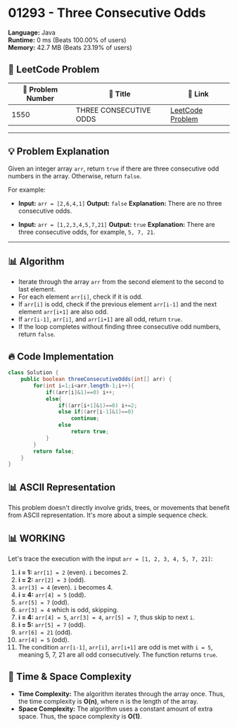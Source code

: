 # 01293 - Three Consecutive Odds
    
**Language:** Java  
**Runtime:** 0 ms (Beats 100.00% of users)  
**Memory:** 42.7 MB (Beats 23.19% of users)  

## 📝 **LeetCode Problem**
| 🔢 Problem Number | 📌 Title | 🔗 Link |
|------------------|--------------------------|--------------------------|
| 1550 | THREE CONSECUTIVE ODDS | [LeetCode Problem](https://leetcode.com/problems/three-consecutive-odds/) |

---

## 💡 **Problem Explanation**

Given an integer array `arr`, return `true` if there are three consecutive odd numbers in the array. Otherwise, return `false`.

For example:

*   **Input:** `arr = [2,6,4,1]`
    **Output:** `false`
    **Explanation:** There are no three consecutive odds.

*   **Input:** `arr = [1,2,3,4,5,7,21]`
    **Output:** `true`
    **Explanation:** There are three consecutive odds, for example, `5, 7, 21`.

---

## 📊 **Algorithm**

*   Iterate through the array `arr` from the second element to the second to last element.
*   For each element `arr[i]`, check if it is odd.
*   If `arr[i]` is odd, check if the previous element `arr[i-1]` and the next element `arr[i+1]` are also odd.
*   If `arr[i-1]`, `arr[i]`, and `arr[i+1]` are all odd, return `true`.
*   If the loop completes without finding three consecutive odd numbers, return `false`.

## 🔥 **Code Implementation**

```java
class Solution {
    public boolean threeConsecutiveOdds(int[] arr) {
        for(int i=1;i<arr.length-1;i++){
            if((arr[i]&1)==0) i++;
            else{
                if((arr[i+1]&1)==0) i+=2;
                else if((arr[i-1]&1)==0)
                    continue;
                else
                    return true;
            }
        }
        return false;
    }
}
```

## 📊 **ASCII Representation**

This problem doesn't directly involve grids, trees, or movements that benefit from ASCII representation. It's more about a simple sequence check.

## 📊 **WORKING**

Let's trace the execution with the input `arr = [1, 2, 3, 4, 5, 7, 21]`:

1.  **i = 1:** `arr[1] = 2` (even). `i` becomes 2.
2.  **i = 2:** `arr[2] = 3` (odd).
3.  `arr[3] = 4` (even). `i` becomes 4.
4.  **i = 4:** `arr[4] = 5` (odd).
5.  `arr[5] = 7` (odd).
6.  `arr[3] = 4` which is odd, skipping.
7.  **i = 4:** `arr[4] = 5`, `arr[3] = 4`, `arr[5] = 7`, thus skip to next `i`.
8.  **i = 5:** `arr[5] = 7` (odd).
9.  `arr[6] = 21` (odd).
10. `arr[4] = 5` (odd).
11. The condition `arr[i-1]`, `arr[i]`, `arr[i+1]` are odd is met with `i = 5`, meaning 5, 7, 21 are all odd consecutively. The function returns `true`.

## 🚀 **Time & Space Complexity**

*   **Time Complexity:** The algorithm iterates through the array once. Thus, the time complexity is **O(n)**, where n is the length of the array.
*   **Space Complexity:** The algorithm uses a constant amount of extra space.  Thus, the space complexity is **O(1)**.
    